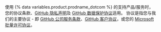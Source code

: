 使用 {% data variables.product.prodname_dotcom %} 的支持产品/服务时，您的协议条款、[GitHub 隐私声明](/free-pro-team@latest/github/site-policy/github-privacy-statement)及 [GitHub 数据保护协议](/free-pro-team@latest/github/site-policy/github-data-protection-agreement)适用。 协议是指您与我们的主要协议 - 即 [GitHub 公司服务条款](/free-pro-team@latest/github/site-policy/github-corporate-terms-of-service)、[GitHub 客户协议](https://github.com/enterprise-legal)，或您的 [Microsoft 批量许可协议](/free-pro-team@latest/github/site-policy-deprecated/github-supplemental-terms-for-microsoft-volume-licensing)。


